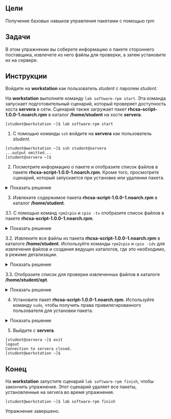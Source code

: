 ## Цели

Получение базовых навыков управления пакетами с помощью rpm

## Задачи

В этом упражнении вы соберете информацию о пакете стороннего поставщика, извлечете из него файлы для проверки, а затем установите их на сервере.


## Инструкции

Войдите на **workstation** как пользователь *student* с паролем *student*.

На **workstation** выполните команду `lab software-rpm start`. Эта команда запускает подготовительный сценарий, который проверяет доступность хоста **servera** в сети. Сценарий также загружает пакет **rhcsa-script-1.0.0-1.noarch.rpm** в каталог **/home/student** на хосте **servera**.

```
[student@workstation ~]$ lab software-rpm start
```

1.	С помощью команды `ssh` войдите на **servera** как пользователь *student*.

  ```
  [student@workstation ~]$ ssh student@servera
  ...output omitted...
  [student@servera ~]$ 
  ```

2.	Посмотрите информацию о пакете и отобразите список файлов в пакете **rhcsa-script-1.0.0-1.noarch.rpm**. Кроме того, просмотрите сценарий, который запускается при установке или удалении пакета.

  <details>
  <summary>Показать решение</summary>


  2.1.	Посмотрите информацию о пакете **rhcsa-script-1.0.0-1.noarch.rpm**.

  ```
  [student@servera ~]$ rpm -q -p rhcsa-script-1.0.0-1.noarch.rpm -i
  Name        : rhcsa-script
  Version     : 1.0.0
  Release     : 1
  Architecture: noarch
  Install Date: (not installed)
  Group       : System
  Size        : 1056
  License     : GPL
  Signature   : (none)
  Source RPM  : rhcsa-script-1.0.0-1.src.rpm
  Build Date  : Wed 06 Mar 2019 03:59:46 PM IST
  Build Host  : foundation0.ilt.example.com
  Relocations : (not relocatable)
  Packager    : Snehangshu Karmakar
  URL         : http://example.com
  Summary     : RHCSA Practice Script
  Description :
  A RHCSA practice script.
  The package changes the motd.
  ```

  2.2.	Отобразите список файлов в пакете **rhcsa-script-1.0.0-1.noarch.rpm**.

  ```
  [student@servera ~]$ rpm -q -p rhcsa-script-1.0.0-1.noarch.rpm -l
  /opt/rhcsa-script/mymotd
  ```

  2.3.	Просмотрите сценарий, который запускается при установке или удалении пакета **rhcsa-script-1.0.0-1.noarch.rpm**.

  ```
  [student@servera ~]$ rpm -q -p rhcsa-script-1.0.0-1.noarch.rpm --scripts
  preinstall scriptlet (using /bin/sh):
  if [ "$1" == "2" ]; then
    if [ -e /etc/motd.orig ]; then
      mv -f /etc/motd.orig /etc/motd
    fi
  fi
  postinstall scriptlet (using /bin/sh):
  ...output omitted...
  ```
  </details>

3.	Извлеките содержимое пакета **rhcsa-script-1.0.0-1.noarch.rpm** в каталог **/home/student**.

  3.1.	С помощью команд `rpm2cpio` и `cpio -tv` отобразите список файлов в пакете **rhcsa-script-1.0.0-1.noarch.rpm**.

  <details>
  <summary>Показать решение</summary>

  ```
  [student@servera ~]$ rpm2cpio rhcsa-script-1.0.0-1.noarch.rpm | cpio -tv
  -rw-r--r--   1 root     root    1056 Mar  6 15:59 ./opt/rhcsa-script/mymotd
  3 blocks
  ```
  </details>

  3.2.	Извлеките все файлы из пакета **rhcsa-script-1.0.0-1.noarch.rpm** в каталоге **/home/student**. Используйте команды `rpm2cpio` и `cpio -idv` для извлечения файлов и создания ведущих каталогов, где это необходимо, в режиме детализации.

  <details>
  <summary>Показать решение</summary>

  ```
  [student@servera ~]$ rpm2cpio rhcsa-script-1.0.0-1.noarch.rpm | cpio -idv
  ./opt/rhcsa-script/mymotd
  3 blocks
  ```
  </details>

  3.3.	Отобразите список для проверки извлеченных файлов в каталоге **/home/student/opt**.

  <details>
  <summary>Показать решение</summary>

  ```
  [student@servera ~]$ ls -lR opt
  opt:
  total 0
  drwxrwxr-x. 2 student student 20 Mar  7 14:44 rhcsa-script

  opt/rhcsa-script:
  total 4
  -rw-r--r--. 1 student student 1056 Mar  7 14:44 mymotd
  ```
  </details>

4.	Установите пакет **rhcsa-script-1.0.0-1.noarch.rpm**. Используйте команду `sudo`, чтобы получить права привилегированного пользователя для установки пакета.

  <details>
  <summary>Показать решение</summary>


  4.1.	С помощью команды `sudo rpm -ivh` установите RPM-пакет **rhcsa-script-1.0.0-1.noarch.rpm**.

  ```
  [student@servera ~]$ sudo rpm -ivh rhcsa-script-1.0.0-1.noarch.rpm
  [sudo] password for student: student
  Verifying...                          ################################# [100%]
  Preparing...                          ################################# [100%]
  Updating / installing...
    1:rhcsa-script-1.0.0-1             ################################# [100%]
  [student@servera ~]$ 
  ```

  4.2.	Выполните команду `rpm`, чтобы убедиться, что пакет установлен.

  ```
  [student@servera ~]$ rpm -q rhcsa-script
  rhcsa-script-1.0.0-1.noarch
  ```
  </details>

5.	Выйдите с **servera**.

  ```
  [student@servera ~]$ exit
  logout
  Connection to servera closed.
  [student@workstation ~]$ 
  ```

## Конец

На **workstation** запустите сценарий `lab software-rpm finish`, чтобы закончить упражнение. Этот сценарий удаляет все пакеты, установленные на servera во время упражнения.

```
[student@workstation ~]$ lab software-rpm finish
```

Упражнение завершено.